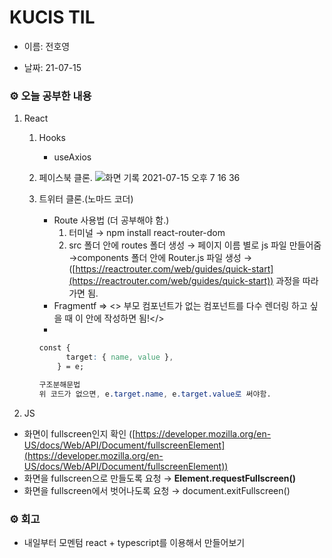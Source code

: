# KUCIS TIL

- 이름: 전호영

- 날짜: 21-07-15

### ⚙️ 오늘 공부한 내용

1. React

   1. Hooks
      - useAxios
   2. 페이스북 클론.
      ![화면 기록 2021-07-15 오후 7 16 36](https://user-images.githubusercontent.com/78394999/125808229-4b5b4ca7-b69b-405f-90b6-4cde73a90d4a.gif)

   3. 트위터 클론.(노마드 코더)

      - Route 사용법 (더 공부해야 함.)
        1. 터미널 → npm install react-router-dom
        2. src 폴더 안에 routes 폴더 생성 → 페이지 이름 별로 js 파일 만들어줌 →components 폴더 안에 Router.js 파일 생성 → ([https://reactrouter.com/web/guides/quick-start](https://reactrouter.com/web/guides/quick-start)) 과정을 따라가면 됨.
      - Fragmentf ⇒ <> 부모 컴포넌트가 없는 컴포넌트를 다수 렌더링 하고 싶을 때 이 안에 작성하면 됨!</>
      -

      ```css
      const {
            target: { name, value },
          } = e;

      구조분해문법
      위 코드가 없으면, e.target.name, e.target.value로 써야함.
      ```

2. JS

- 화면이 fullscreen인지 확인 ([https://developer.mozilla.org/en-US/docs/Web/API/Document/fullscreenElement](https://developer.mozilla.org/en-US/docs/Web/API/Document/fullscreenElement))
- 화면을 fullscreen으로 만들도록 요청 → **Element.requestFullscreen()**
- 화면을 fullscreen에서 벗어나도록 요청 → document.exitFullscreen()

### ⚙️ 회고

- 내일부터 모멘텀 react + typescript를 이용해서 만들어보기
